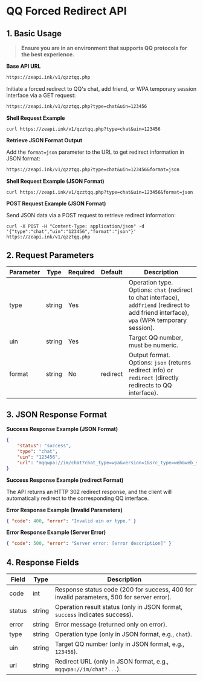 # QQ Forced Redirect API

## 1. Basic Usage

> **Ensure you are in an environment that supports QQ protocols for the best experience.**

**Base API URL**


```txt
https://zeapi.ink/v1/qzztqq.php
```

Initiate a forced redirect to QQ's chat, add friend, or WPA temporary session interface via a GET request:


```txt
https://zeapi.ink/v1/qzztqq.php?type=chat&uin=123456
```

**Shell Request Example**

```shell
curl https://zeapi.ink/v1/qzztqq.php?type=chat&uin=123456
```

**Retrieve JSON Format Output**

Add the `format=json` parameter to the URL to get redirect information in JSON format:


```txt
https://zeapi.ink/v1/qzztqq.php?type=chat&uin=123456&format=json
```

**Shell Request Example (JSON Format)**

```shell
curl https://zeapi.ink/v1/qzztqq.php?type=chat&uin=123456&format=json
```

**POST Request Example (JSON Format)**

Send JSON data via a POST request to retrieve redirect information:

```shell
curl -X POST -H "Content-Type: application/json" -d '{"type":"chat","uin":"123456","format":"json"}' https://zeapi.ink/v1/qzztqq.php
```

## 2. Request Parameters

| Parameter | Type   | Required | Default   | Description                              |
|-----------|--------|----------|-----------|------------------------------------------|
| type      | string | Yes      |           | Operation type. Options: `chat` (redirect to chat interface), `addfriend` (redirect to add friend interface), `wpa` (WPA temporary session). |
| uin       | string | Yes      |           | Target QQ number, must be numeric.       |
| format    | string | No       | redirect  | Output format. Options: `json` (returns redirect info) or `redirect` (directly redirects to QQ interface). |

## 3. JSON Response Format

**Success Response Example (JSON Format)**

```json
{
    "status": "success",
    "type": "chat",
    "uin": "123456",
    "url": "mqqwpa://im/chat?chat_type=wpa&version=1&src_type=web&web_src=oicqzone.com&uin=123456"
}
```

**Success Response Example (redirect Format)**

The API returns an HTTP 302 redirect response, and the client will automatically redirect to the corresponding QQ interface.

**Error Response Example (Invalid Parameters)**

```json
{ "code": 400, "error": "Invalid uin or type." }
```

**Error Response Example (Server Error)**

```json
{ "code": 500, "error": "Server error: [error description]" }
```

## 4. Response Fields

| Field       | Type   | Description                                          |
|-------------|--------|-----------------------------------------------------|
| code        | int    | Response status code (200 for success, 400 for invalid parameters, 500 for server error). |
| status      | string | Operation result status (only in JSON format, `success` indicates success). |
| error       | string | Error message (returned only on error).             |
| type        | string | Operation type (only in JSON format, e.g., `chat`).  |
| uin         | string | Target QQ number (only in JSON format, e.g., `123456`). |
| url         | string | Redirect URL (only in JSON format, e.g., `mqqwpa://im/chat?...`). |